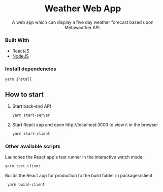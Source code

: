 <p align="center">
  <h1 align="center">Weather Web App</h1>

  <p align="center">
    A web app which can display a five day weather forecast based upon Metaweather API.
  </p>
</p>

### Built With

* [ReactJS](https://reactjs.org)
* [NodeJS](https://nodejs.org/en/)

### Install dependencies

   ```sh
   yarn install
   ```
   
## How to start

1. Start back-end API
   ```sh
   yarn start-server
   ```
2. Start React app and open http://localhost:3000 to view it in the browser
   ```sh
   yarn start-client
   ```

### Other available scripts

Launches the React app's test runner in the interactive watch mode.
   ```sh
   yarn test-client
   ```
Builds the React app for production to the build folder in packages/client.
  ```sh
   yarn build-client
   ```
